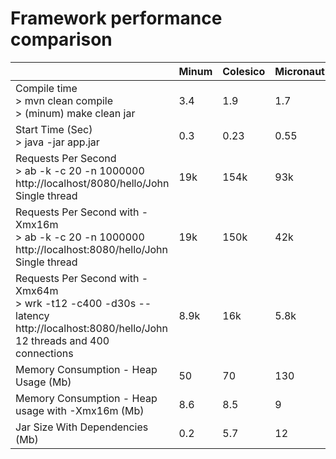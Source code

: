 Framework performance comparison
=================================


|                                                                                                                                            | Minum | Colesico | Micronaut | Quarkus | Spring |
|--------------------------------------------------------------------------------------------------------------------------------------------|-------|----------|-----------|---------|--------|
| Compile time<br>\> mvn clean compile<br>\> (minum) make clean jar                                                                          | 3.4   | 1.9      | 1.7       | 1.6     | 1.5    |
| Start Time (Sec)<br>\> java -jar app.jar                                                                                                   | 0.3   | 0.23     | 0.55      | 0.6     | 1.6    |
| Requests Per Second<br>\> ab -k -c 20 -n 1000000 http://localhost/8080/hello/John <br>Single thread                                        | 19k   | 154k     | 93k       | 70k     | 18k    |
| Requests Per Second with -Xmx16m <br>\> ab -k -c 20 -n 1000000 http://localhost:8080/hello/John <br>Single thread                          | 19k   | 150k     | 42k       | 39k     | 10k    |
| Requests Per Second with -Xmx64m <br>\> wrk -t12 -c400 -d30s --latency http://localhost:8080/hello/John <br>12 threads and 400 connections | 8.9k  | 16k      | 5.8k      | 6.2k    | 4.2k   |
| Memory Consumption - Heap Usage (Mb)                                                                                                       | 50    | 70       | 130       | 160     | 95     |
| Memory Consumption - Heap usage with -Xmx16m (Mb)                                                                                          | 8.6   | 8.5      | 9         | 11      | 10.5   |
| Jar Size With Dependencies (Mb)                                                                                                            | 0.2   | 5.7      | 12        | 11.5    | 19     |